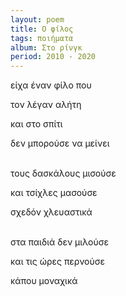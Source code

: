 ```yaml
---
layout: poem
title: Ο φίλος
tags: ποιήματα
album: Στο ρίνγκ
period: 2010 - 2020
---
```


είχα έναν φίλο που

τον λέγαν αλήτη

και στο σπίτι

δεν μπορούσε να μείνει

<br/>
τους δασκάλους μισούσε

και τσίχλες μασούσε

σχεδόν χλευαστικά

<br/>
στα παιδιά δεν μιλούσε

και τις ώρες περνούσε

κάπου μοναχικά
